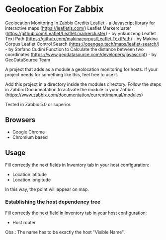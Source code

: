 # Geolocation For Zabbix
Geolocation Monitoring in Zabbix
Credits
Leaflet - a Javascript library for interactive maps (https://leafletjs.com/)
Leaflet Markercluster (https://github.com/Leaflet/Leaflet.markercluster) - by yukunzeng 
Leaflet Text Path (https://github.com/makinacorpus/Leaflet.TextPath) - by Makina Corpus
Leaflet Control Search (https://opengeo.tech/maps/leaflet-search/) - by Stefano Cudini
Function to Calculate the distance between two coordinates (https://www.geodatasource.com/developers/javascript) - by GeoDataSource Team

A project that adds as a module a geolocation monitoring for hosts. If your project needs for something like this, feel free to use it.

Add this project in a directory inside the modules directory. Follow the steps in Zabbix Documentation to activate the module in your Zabbix. (https://www.zabbix.com/documentation/current/manual/modules)

Tested in Zabbix 5.0 or superior.
## Browsers
* Google Chrome
* Chromium based

## Usage

Fill correctly the next fields in Inventory tab in your host configuration:
* Location latitude
* Location longitude

In this way, the point will appear on map.

### Establishing the host dependency tree

Fill correctly the next field in Inventory tab in your host configuration:
* Host router

Obs.: The name has to be exactly the host "Visible Name".

